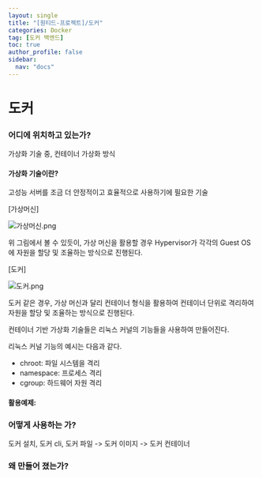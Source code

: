 ```yaml
---
layout: single
title: "[원티드-프로젝트]/도커"
categories: Docker
tag: [도커 백엔드]
toc: true
author_profile: false
sidebar:
  nav: "docs"
---
```


# 도커

### 어디에 위치하고 있는가?

가상화 기술 중, 컨테이너 가상화 방식

#### 가상화 기술이란?

고성능 서버를 조금 더 안정적이고 효율적으로 사용하기에 필요한 기술

[가상머신]

![가상머신.png]({{site.url}}/images/2023-08-01-도커/가상머신.png)

위 그림에서 볼 수 있듯이, 가상 머신을 활용할 경우 Hypervisor가 각각의 Guest OS에 자원을 할당 및 조율하는 방식으로 진행된다.

[도커]

![도커.png]({{site.url}}/images/2023-08-01-도커/도커.png)

도커 같은 경우, 가상 머신과 달리 컨테이너 형식을 활용하여 컨테이너 단위로 격리하여 자원을 할당 및 조율하는 방식으로 진행된다.

컨테이너 기반 가상화 기술들은 리눅스 커널의 기능들을 사용하여 만들어진다.

리눅스 커널 기능의 예시는 다음과 같다.

- chroot: 파일 시스템을 격리
- namespace: 프로세스 격리
- cgroup: 하드웨어 자원 격리

#### 활용예제:

### 어떻게 사용하는 가?

도커 설치, 도커 cli, 도커 파일 -> 도커 이미지 -> 도커 컨테이너

### 왜 만들어 졌는가?
